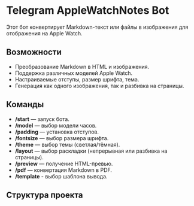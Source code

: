 # Telegram AppleWatchNotes Bot

Этот бот конвертирует Markdown-текст или файлы в изображения для отображения на Apple Watch.

## Возможности

- Преобразование Markdown в HTML и изображения.
- Поддержка различных моделей Apple Watch.
- Настраиваемые отступы, размер шрифта, тема.
- Генерация как одного изображения, так и разбивка на страницы.


## Команды

- **/start** — запуск бота.
- **/model** — выбор модели часов.
- **/padding** — установка отступов.
- **/fontsize** — выбор размера шрифта.
- **/theme** — выбор темы (светлая/тёмная).
- **/layout** — выбор раскладки (непрерывная или разбивка на страницы).
- **/preview** — получение HTML-превью.
- **/pdf** — конвертация Markdown в PDF.
- **/template** - выбор шаблона вывода.

## Структура проекта

